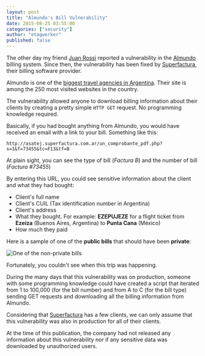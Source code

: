 ```yaml
---
layout: post
title: "Almundo's Bill Vulnerability"
date: 2015-08-25 03:55:00
categories: ["security"]
author: "etagwerker"
published: false
---
```


The other day my friend [Juan Rossi](https://twitter.com/juanchorossi) reported a vulnerability in the [Almundo](http://almundo.com/) billing system. Since then, the vulnerability has been fixed by [Superfactura](http://superfactura.com.ar/), their billing software provider.

Almundo is one of the [biggest travel agencies in Argentina](http://www.alexa.com/siteinfo/almundo.com.ar). Their site is among the 250 most visited websites in the country.

The vulnerability allowed anyone to download billing information about their clients by creating a pretty simple `HTTP GET` request. No programming knowledge required.

<!--more-->

Basically, if you had bought anything from Almundo, you would have received an email with a link to your bill. Something like this:

    http://asatej.superfactura.com.ar/un_comprobante_pdf.php?s=1&f=73455&tc=F13&tf=B

At plain sight, you can see the type of bill (*Factura B*) and the number of bill (*Factura #73455*)

By entering this URL, you could see sensitive information about the client and what they had bought:

* Client's full name
* Client's CUIL (Tax identification number in Argentina)
* Client's address
* What they bought. For example: **EZEPUJEZE** for a flight ticket from **Ezeiza** (Buenos Aires, Argentina) to **Punta Cana** (México)
* How much they paid

Here is a sample of one of the **public bills** that should have been **private**:

<img src="/blog/assets/images/factura-example.jpg" alt="One of the non-private bills" class="medium-img">

Fortunately, you couldn't see when this trip was happening.

During the many days that this vulnerability was on production, someone with some programming knowledge could have created a script that iterated from 1 to 100,000 (for the bill number) and from A to C (for the bill type) sending GET requests and downloading all the billing information from Almundo.

Considering that [Superfactura](http://superfactura.com.ar/) has a few clients, we can only assume that this vulnerability was also in production for all of their clients.

At the time of this publication, the company had not released any information about this vulnerability nor if any sensitive data was downloaded by unauthorized users.
